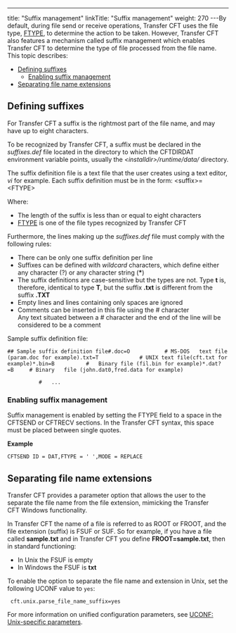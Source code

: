 ---
title: "Suffix  management"
linkTitle: "Suffix management"
weight: 270
---By default, during file send or receive operations, Transfer CFT uses
the file type, [FTYPE](../../../../../c_intro_userinterfaces/command_summary/parameter_intro/ftype),
to determine the action to be taken. However, Transfer CFT also features a mechanism called suffix management
which enables Transfer CFT to determine the type
of file processed from the file name. This topic describes:

- [Defining suffixes](#Defining)
    -   [Enabling suffix management](#Enabling)
- [Separating file name extensions](#Separati)

<span id="Defining"></span>

## Defining suffixes

For Transfer CFT a suffix is the rightmost part of the file name, and
may have up to eight characters.

To be recognized by Transfer CFT, a suffix must be declared in the *suffixes.def*
file located in the directory to which the CFTDIRDAT environment variable
points, usually the *&lt;installdir>/runtime/data/* directory.

The suffix definition file is a text file that the user creates using
a text editor, *vi* for example. Each suffix definition must be in
the form: &lt;suffix>=&lt;FTYPE>

Where:

- The length of the
    suffix is less than or equal to eight characters
- [FTYPE](../../../../../c_intro_userinterfaces/command_summary/parameter_intro/ftype)
    is one of the file types recognized by Transfer CFT

Furthermore, the lines making up the *suffixes.def* file must comply
with the following rules:

- There can be only
    one suffix definition per line
- Suffixes can be
    defined with *wildcard* characters, which define either any character
    (?) or any character string (**\***)
- The suffix definitions
    are case-sensitive but the types are not. Type **t** is, therefore,
    identical to type **T**, but the suffix **.txt** is different from
    the suffix **.TXT**
- Empty lines and
    lines containing only spaces are ignored
- Comments can be
    inserted in this file using the # character  
    Any text situated between a # character and the end of the line will
    be considered to be a comment

Sample suffix definition file:

`## Sample suffix definition file#.doc=O           # MS-DOS   text file (param.doc for example).txt=T             # UNIX text file(cft.txt for example)*.bin=B          #   Binary file (fil.bin for example)*.dat?=B     # Binary   file (john.dat0,fred.data for example)`

`          #   ...`

<span id="Enabling"></span>

### Enabling suffix management

Suffix management is enabled by setting the FTYPE field to a space in
the CFTSEND or CFTRECV sections. In the Transfer CFT syntax, this space
must be placed between single quotes.

****Example****

`CFTSEND ID = DAT,FTYPE = ' ',MODE = REPLACE`

<span id="Separati"></span>

## Separating file name extensions

Transfer CFT provides a parameter option that allows the user to the separate the file name from the file extension, mimicking the Transfer CFT Windows functionality.

In Transfer CFT the name of a file is referred to as ROOT or FROOT, and the file extension (suffix) is FSUF or SUF. So for example, if you have a file called ****sample.txt**** and in Transfer CFT you define ****FROOT=sample.txt****, then in standard functioning:

- In Unix the FSUF is empty
- In Windows the FSUF is ****txt****

To enable the option to separate the file name and extension in Unix, set the following UCONF value to `yes`:

` cft.unix.parse_file_name_suffix=yes`

For more information on unified configuration parameters, see [UCONF: Unix-specific parameters](../uconf_unix).
